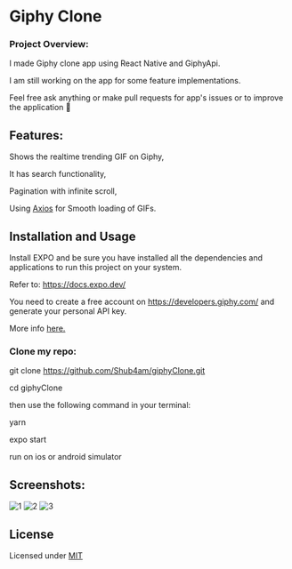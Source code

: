 # Giphy Clone

### Project Overview:

I made Giphy clone app using React Native and GiphyApi.

I am still working on the app for some feature implementations.

Feel free ask anything or make pull requests for app's issues or to improve the application 🥳

## Features:

Shows the realtime trending GIF on Giphy,

It has search functionality,

Pagination with infinite scroll,

Using [Axios](https://github.com/axios/axios) for Smooth loading of GIFs.

## Installation and Usage

Install EXPO and be sure you have installed all the dependencies and applications to run this project on your system.

Refer to: https://docs.expo.dev/

You need to create a free account on https://developers.giphy.com/ and generate your personal API key.

More info [here.](https://developers.giphy.com/docs/api#quick-start-guide)

### Clone my repo:

git clone https://github.com/Shub4am/giphyClone.git

cd giphyClone

then use the following command in your terminal:

yarn

expo start

run on ios or android simulator

## Screenshots:

![1](https://user-images.githubusercontent.com/43783336/153432148-2fcfe290-7a99-4ee7-a5ec-666fcbd90171.jpg)
![2](https://user-images.githubusercontent.com/43783336/153432236-db973205-c449-4c22-b121-c4fcd8373e04.jpg)
![3](https://user-images.githubusercontent.com/43783336/153432259-0fc0e31e-d17f-4625-812e-45171396e2b3.jpg)

## License

Licensed under [MIT](https://choosealicense.com/licenses/mit/)

